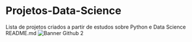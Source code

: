 # Projetos-Data-Science
Lista de projetos criados a partir de estudos sobre Python e Data Science
README.md
![Banner Github 2](https://github.com/ogait07/Projetos-Data-Science/assets/120313590/79a3759a-8c62-4aa2-9979-85bd908902f4)
